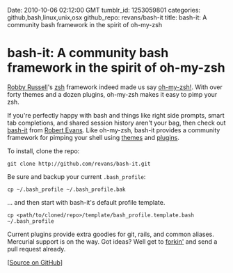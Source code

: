 Date: 2010-10-06 02:12:00 GMT
tumblr_id: 1253059801
categories: github,bash,linux,unix,osx
github_repo: revans/bash-it
title: bash-it: A community bash framework in the spirit of oh-my-zsh

# bash-it: A community bash framework in the spirit of oh-my-zsh

[Robby Russell](http://github.com/robbyrussell)'s [zsh](http://www.zsh.org/) framework indeed made us say [oh-my-zsh!](http://github.com/robbyrussell/oh-my-zsh). With over forty themes and a dozen plugins, oh-my-zsh makes it easy to pimp your zsh.

If you're perfectly happy with bash and things like right side prompts, smart tab completions, and shared session history aren't your bag, then check out [bash-it](http://github.com/revans/bash-it) from [Robert Evans](http://github.com/revans). Like oh-my-zsh, bash-it provides a community framework for pimping your shell using [themes](http://github.com/revans/bash-it/tree/master/themes/) and [plugins](http://github.com/revans/bash-it/tree/master/plugins/).

To install, clone the repo:

	git clone http://github.com/revans/bash-it.git

Be sure and backup your current `.bash_profile`:

	cp ~/.bash_profile ~/.bash_profile.bak

... and then start with bash-it's default profile template.

	cp <path/to/cloned/repo>/template/bash_profile.template.bash ~/.bash_profile
	
Current plugins provide extra goodies for git, rails, and common aliases. Mercurial support is on the way. Got ideas? Well get to [forkin'](http://github.com/revans/bash-it#fork_box) and send a pull request already.

[[Source on GitHub](http://github.com/revans/bash-it)]

